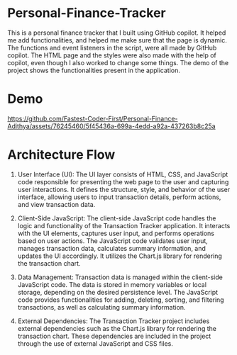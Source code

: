 # Personal-Finance-Tracker

This is a personal finance tracker that I built using GitHub copilot. It helped me add functionalities, and helped me make sure that the page is dynamic. The functions and event listeners in the script, were all made by GitHub copilot. The HTML page and the styles were also made with the help of copilot, even though I also worked to change some things. The demo of the project shows the functionalities present in the application.

# Demo


https://github.com/Fastest-Coder-First/Personal-Finance-Adithya/assets/76245460/5f45436a-699a-4edd-a92a-437263b8c25a

# Architecture Flow
1. User Interface (UI):
The UI layer consists of HTML, CSS, and JavaScript code responsible for presenting the web page to the user and capturing user interactions.
It defines the structure, style, and behavior of the user interface, allowing users to input transaction details, perform actions, and view transaction data.

2. Client-Side JavaScript:
The client-side JavaScript code handles the logic and functionality of the Transaction Tracker application.
It interacts with the UI elements, captures user input, and performs operations based on user actions.
The JavaScript code validates user input, manages transaction data, calculates summary information, and updates the UI accordingly.
It utilizes the Chart.js library for rendering the transaction chart.

3. Data Management:
Transaction data is managed within the client-side JavaScript code.
The data is stored in memory variables or local storage, depending on the desired persistence level.
The JavaScript code provides functionalities for adding, deleting, sorting, and filtering transactions, as well as calculating summary information.

4. External Dependencies:
The Transaction Tracker project includes external dependencies such as the Chart.js library for rendering the transaction chart.
These dependencies are included in the project through the use of external JavaScript and CSS files.
